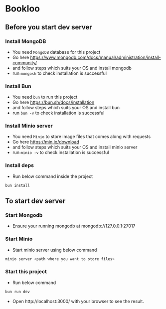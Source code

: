 # Bookloo

## Before you start dev server

### Install MongoDB

- You need `MongoDB` database for this project
- Go here https://www.mongodb.com/docs/manual/administration/install-community/
- and follow steps which suits your OS and install mongodb
- run `mongosh` to check installation is successful

### Install Bun

- You need `bun` to run this project
- Go here https://bun.sh/docs/installation
- and follow steps which suits your OS and install bun
- run `bun -v` to check installation is successful

### Install Minio server

- You need `Minio` to store image files that comes along with requests
- Go here https://min.io/download
- and follow steps which suits your OS and install minio server
- run `minio -v` to check installation is successful

### Install deps

- Run below command inside the project

```bash
bun install
```

## To start dev server

### Start Mongodb

- Ensure your running mongodb at mongodb://127.0.0.1:27017

### Start Minio

- Start minio server using below command

```bash
minio server <path where you want to store files>
```

### Start this project

- Run below command

```bash
bun run dev
```

- Open http://localhost:3000/ with your browser to see the result.
